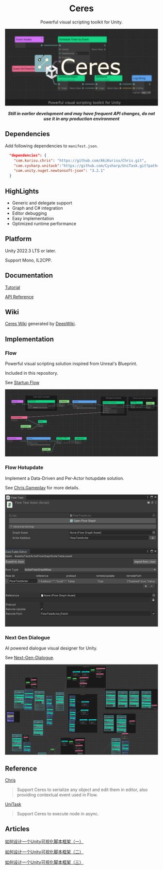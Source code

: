 <div align="center">

# Ceres
Powerful visual scripting toolkit for Unity.

![banner](./Documentation~/resources/Images/ceres_banner.png)

<b>*Still in earlier development and may have frequent API changes, 
do not use it in any production environment*</b>

</div>

## Dependencies

Add following dependencies to `manifest.json`.

```json
  "dependencies": {
    "com.kurisu.chris": "https://github.com/AkiKurisu/Chris.git",
    "com.cysharp.unitask":"https://github.com/Cysharp/UniTask.git?path=src/UniTask/Assets/Plugins/UniTask",
    "com.unity.nuget.newtonsoft-json": "3.2.1"
  }

```

## HighLights

- Generic and delegate support
- Graph and C# integration
- Editor debugging
- Easy implementation
- Optimized runtime performance

## Platform

Unity 2022.3 LTS or later.

Support Mono, IL2CPP.

## Documentation

[Tutorial](https://akikurisu.github.io/Ceres/docs/ceres_concept.html)

[API Reference](https://akikurisu.github.io/Ceres/api/Ceres.html)

## Wiki

[Ceres Wiki](https://deepwiki.com/AkiKurisu/Ceres/) generated by [DeepWiki](https://deepwiki.com).

## Implementation

### Flow

Powerful visual scripting solution inspired from Unreal's Blueprint.
  
Included in this repository. 

See [Startup Flow](https://akikurisu.github.io/Ceres/docs/flow_startup.html)

![Flow](./Documentation~/resources/Images/ceres_flow.png)

### Flow Hotupdate

Implement a Data-Driven and Per-Actor hotupdate solution.

See [Chris.Gameplay](https://github.com/AkiKurisu/Chris.Gameplay) for more details.

![Hotupdate](./Documentation~/resources/Images/flow_hotupdate.png)
 
### Next Gen Dialogue

AI powered dialogue visual designer for Unity.

See [Next-Gen-Dialogue](https://github.com/AkiKurisu/Next-Gen-Dialogue).

![Next-Gen-Dialogue](./Documentation~/resources/Images/ceres_ngd.png)

## Reference

[Chris](https://github.com/AkiKurisu/Chris) 

> Support Ceres to serialize any object and edit them in editor, 
also providing contextual event used in Flow.

[UniTask](https://github.com/Cysharp/UniTask) 

> Support Ceres to execute node in async.

## Articles

[如何设计一个Unity可视化脚本框架（一）](https://zhuanlan.zhihu.com/p/20500696157)

[如何设计一个Unity可视化脚本框架（二）](https://zhuanlan.zhihu.com/p/20711259559)

[如何设计一个Unity可视化脚本框架（三）](https://zhuanlan.zhihu.com/p/23323693948)